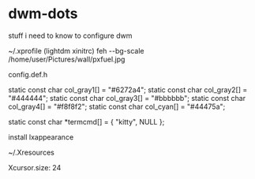 # dwm-dots
 stuff i need to know to configure dwm

~/.xprofile (lightdm xinitrc)
feh --bg-scale /home/user/Pictures/wall/pxfuel.jpg

config.def.h

static const char col_gray1[]       = "#6272a4";
static const char col_gray2[]       = "#444444";
static const char col_gray3[]       = "#bbbbbb";
static const char col_gray4[]       = "#f8f8f2";
static const char col_cyan[]        = "#44475a";

static const char *termcmd[]  = { "kitty", NULL };

install lxappearance

~/.Xresources

Xcursor.size: 24



